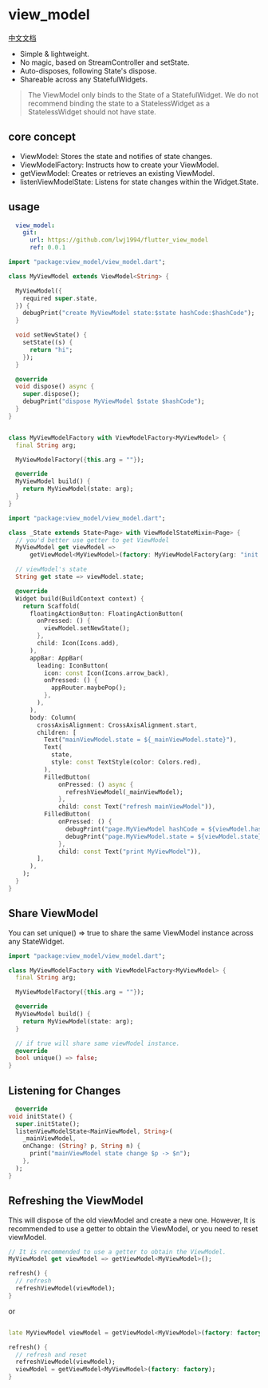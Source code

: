 # view_model

[中文文档](README_ZH.md)

* Simple & lightweight.
* No magic, based on StreamController and setState.
* Auto-disposes, following State's dispose.
* Shareable across any StatefulWidgets.

> The ViewModel only binds to the State of a StatefulWidget. We do not recommend binding the state
> to a StatelessWidget as a StatelessWidget should not have state.

## core concept

* ViewModel: Stores the state and notifies of state changes.
* ViewModelFactory: Instructs how to create your ViewModel.
* getViewModel: Creates or retrieves an existing ViewModel.
* listenViewModelState: Listens for state changes within the Widget.State.

## usage

```yaml
  view_model:
    git:
      url: https://github.com/lwj1994/flutter_view_model
      ref: 0.0.1
```

```dart
import "package:view_model/view_model.dart";

class MyViewModel extends ViewModel<String> {

  MyViewModel({
    required super.state,
  }) {
    debugPrint("create MyViewModel state:$state hashCode:$hashCode");
  }

  void setNewState() {
    setState((s) {
      return "hi";
    });
  }

  @override
  void dispose() async {
    super.dispose();
    debugPrint("dispose MyViewModel $state $hashCode");
  }
}


class MyViewModelFactory with ViewModelFactory<MyViewModel> {
  final String arg;

  MyViewModelFactory({this.arg = ""});

  @override
  MyViewModel build() {
    return MyViewModel(state: arg);
  }
}
```

```dart
import "package:view_model/view_model.dart";

class _State extends State<Page> with ViewModelStateMixin<Page> {
  // you'd better use getter to get ViewModel
  MyViewModel get viewModel =>
      getViewModel<MyViewModel>(factory: MyViewModelFactory(arg: "init arg"));

  // viewModel's state
  String get state => viewModel.state;

  @override
  Widget build(BuildContext context) {
    return Scaffold(
      floatingActionButton: FloatingActionButton(
        onPressed: () {
          viewModel.setNewState();
        },
        child: Icon(Icons.add),
      ),
      appBar: AppBar(
        leading: IconButton(
          icon: const Icon(Icons.arrow_back),
          onPressed: () {
            appRouter.maybePop();
          },
        ),
      ),
      body: Column(
        crossAxisAlignment: CrossAxisAlignment.start,
        children: [
          Text("mainViewModel.state = ${_mainViewModel.state}"),
          Text(
            state,
            style: const TextStyle(color: Colors.red),
          ),
          FilledButton(
              onPressed: () async {
                refreshViewModel(_mainViewModel);
              },
              child: const Text("refresh mainViewModel")),
          FilledButton(
              onPressed: () {
                debugPrint("page.MyViewModel hashCode = ${viewModel.hashCode}");
                debugPrint("page.MyViewModel.state = ${viewModel.state}");
              },
              child: const Text("print MyViewModel")),
        ],
      ),
    );
  }
}
```

## Share ViewModel

You can set unique() => true to share the same ViewModel instance across any StateWidget.

```dart
import "package:view_model/view_model.dart";

class MyViewModelFactory with ViewModelFactory<MyViewModel> {
  final String arg;

  MyViewModelFactory({this.arg = ""});

  @override
  MyViewModel build() {
    return MyViewModel(state: arg);
  }

  // if true will share same viewModel instance.  
  @override
  bool unique() => false;
}

```

## Listening for Changes

```dart
  @override
void initState() {
  super.initState();
  listenViewModelState<MainViewModel, String>(
    _mainViewModel,
    onChange: (String? p, String n) {
      print("mainViewModel state change $p -> $n");
    },
  );
}
```

## Refreshing the ViewModel

This will dispose of the old viewModel and create a new one. However, It is recommended to use a
getter to
obtain the ViewModel, or you need to reset viewModel.

```dart
// It is recommended to use a getter to obtain the ViewModel.
MyViewModel get viewModel => getViewModel<MyViewModel>();

refresh() {
  // refresh 
  refreshViewModel(viewModel);
}

```

or

```dart

late MyViewModel viewModel = getViewModel<MyViewModel>(factory: factory);

refresh() {
  // refresh and reset 
  refreshViewModel(viewModel);
  viewModel = getViewModel<MyViewModel>(factory: factory);
}

```
